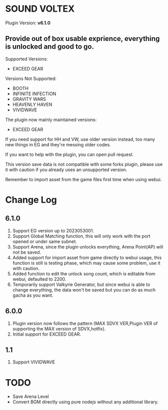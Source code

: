 # SOUND VOLTEX

Plugin Version: **v6.1.0**

## Provide out of box usable exprience, everything is unlocked and good to go.  

Supported Versions:

- EXCEED GEAR

Versions Not Supported:

- BOOTH
- INFINITE INFECTION
- GRAVITY WARS
- HEAVENLY HAVEN
- VIVIDWAVE

The plugin now mainly maintained versions:

- EXCEED GEAR

If you need support for HH and VW, use older version instead, too many new things in EG and they're messing older codes.

If you want to help with the plugin, you can open pull request.

This version save data is not compatible with some forks plugin, please use it with caution if you already uses an unsupported version.

Remember to import asset from the game files first time when using webui.

Change Log
===========

## 6.1.0

1. Support EG version up to 2023053001.
2. Support Global Matching function, this will only work with the port opened or under same subnet.
3. Support Arena, since the plugin unlocks everything, Arena Point(AP) will not be saved.
4. Added support for import asset from game directly to webui usage, this function is still is testing phase, which may cause some problem, use it with caution.
5. Added function to edit the unlock song count, which is editable from webui, defaulted to 2200.
6. Temporarily support Valkyrie Generator, but since webui is able to change everything, the data won't be saved but you can do as much gacha as you want.

## 6.0.0

1. Plugin version now follows the pattern (MAX SDVX VER,Plugin VER of supporting the MAX version of SDVX,hotfix).
2. Initial support for EXCEED GEAR.

## 1.1

1. Support VIVIDWAVE

TODO
===========

- Save Arena Level
- Convert BGM directly using pure nodejs without any additional library.